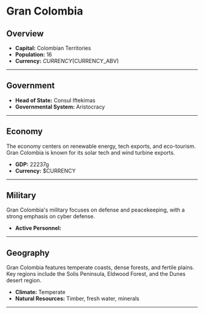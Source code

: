 # Gran Colombia

## Overview

- **Capital:** Colombian Territories
- **Population:** 16
- **Currency:** $CURRENCY ($CURRENCY_ABV)

---

## Government

- **Head of State:** Consul Iftekimas
- **Governmental System:** Aristocracy

---

## Economy
The economy centers on renewable energy, tech exports, and eco-tourism. Gran Colombia is known for its solar tech and wind turbine exports.

- **GDP:** 22237g
- **Currency:** $CURRENCY

---

## Military
Gran Colombia's military focuses on defense and peacekeeping, with a strong emphasis on cyber defense.

- **Active Personnel:** 

---

## Geography
Gran Colombia features temperate coasts, dense forests, and fertile plains. Key regions include the Solis Peninsula, Eldwood Forest, and the Dunes desert region.

- **Climate:** Temperate
- **Natural Resources:** Timber, fresh water, minerals

---